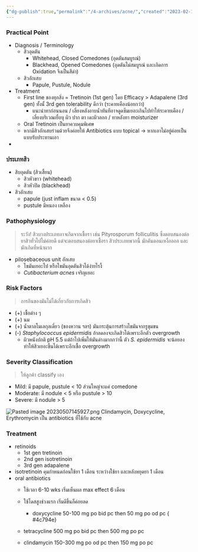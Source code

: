 ```yaml
---
{"dg-publish":true,"permalink":"/4-archives/acne/","created":"2023-02-12T22:00:45.422+07:00","updated":"2025-10-06T19:53:00.611+07:00"}
---
```


### Practical Point
- Diagnosis / Terminology
	- สิวอุดตัน
		- Whitehead, Closed Comedones (อุดตันสมบูรณ์)
		- Blackhead, Opened Comedones (อุดตันไม่สมบูรณ์ และเกิดการ Oxidation จึงเป็นสีดำ)
	- สิวอักเสบ
		- Papule, Pustule, Nodule
- Treatment
	- First line ของทุกสิ่ง = Tretinoin (1st gen) โดย Efficacy > Adapalene (3rd gen) ทั้งนั้ 3rd gen tolerability ดีกว่า (ระคายเคืองน้อยกว่า)
		- แนะนำทาก่อนนอน / เลี่ยงหลังอาบน้ำทันทีอาจดูดซึมเยอะเกินไปทำให้ระคายเคือง / เลี่ยงบริเวณเยื่อบุ ผิว ปาก ตา เดะผิวลอก / ทาหลังทา moisturizer
	- Oral Tretinoin เป็นยาควบคุมพิเศษ
	- หากมีสิวอักเสบร่วมด้วยจึงค่อยให้ Antibiotics แบบ topical -> หากเอาไม่อยู่ค่อยเป็นแบบรับประทานเอา
- 



### ประเภทสิว
- สิบอุดตัน (สิวเสี้ยน)
	- สิวหัวขาว (whitehead)
	- สิวหัวปิด (blackhead)
- สิวอักเสบ
	- papule (just inflam ขนาด < 0.5)
	- pustule มีหนอง เหลือง

### Pathophysiology
> ระวัง! สิวบางประเภทอาจเกิดจากเชื้อรา เช่น Pityrosporum folliculitis ซึ่งตอบสนองต่อยาสิวทั่วไปไม่ค่อยดี แต่จะตอบสนองต่อยาเชื้อรา สิวประเภทพวกนี้ มักคันตอนเหงื่อออก และมักเกิดที่หน้าผาก

- pilosebaceous unit อักเสบ
	- ไขมันเยอะไป หรือไขมันอุดตันสิวได้ง่ายไรงี้
	- *Cutibacterium acnes* เจริญเยอะ

### Risk Factors
> การกินของมันไม่ได้เกี่ยวกับการเกิดสิว
- (+) เชื้อต่าง ๆ
- (+) นม 
- (+) น้ำตาลโมเลกุลเดี่ยว (ของหวาน ฯลฯ) มันกระตุ้นการสร้างไขมันจากรูขุมขน
- (-) *Staphylococcus epidermidis* ถ้าลดลงจะเกิดสิวได้เพราะอีกตัว overgrowth
	- ผิวหนังปกติ pH 5.5 แต่ถ้าไปเพิ่มให้มันด่างมากกว่านี้ ตัว *S. epidermidis* จะน้อยลง ทำให้สิวเยอะขึ้นได้เพราะอีกเชื้อ overgrowth

### Severity Classification
> ให้ลูกค้า classify เอง
- Mild: มี papule, pustule < 10 ส่วนใหญ่จะแค่ comedone
- Moderate: มี nodule < 5 หรือ pustule > 10
- Severe: มี nodule > 5

![Pasted image 20230507145927.png](/img/user/3%20Resources/Attachment/Pasted%20image%2020230507145927.png)
Clindamycin, Doxycycline, Erythromycin เป็น antibiotics ที่ใช้กับ acne


### Treatment
- retinoids
	- 1st gen tretinoin
	- 2nd gen isotretinoin
	- 3rd gen adapalene
- isotretinoin คุมกำหนดก่อนใช้ยา 1 เดือน ระหว่างใช้ยา และหลังหยุดยา 1 เดือน
- oral antibiotics
	- ใช้เวลา 6-10 wks เริ่มเห็นผล max effect 6 เดือน
	- ใช้โดสสูงช่วงแรก เริ่มดีขึ้นก็ค่อยลด
		- doxycycline 50-100 mg po bid pc then 50 mg po od pc
{ #4c794e}

	- tetracycline 500 mg po bid pc then 500 mg po pc
	- clindamycin 150-300 mg po od pc then 150 mg po pc